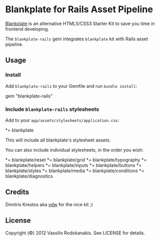 # Blankplate for Rails Asset Pipeline

[Blankplate](https://bitbucket.org/vdw/blankplate) is an alternative HTML5/CSS3 Starter Kit to save you time in frontend developing.

The `blankplate-rails` gem integrates `blankplate` kit with Rails asset pipeline.

## Usage

### Install

Add `blankplate-rails` to your Gemfile and run `bundle install`:

  gem "blankplate-rails"

### Include `blankplate-rails` stylesheets

Add to your `app/assets/stylesheets/application.css`:

  *= blankplate

This will include all blankplate's stylesheet assets.

You can also include individual stylesheets, in the order you wish:

  *= blankplate/reset
  *= blankplate/grid
  *= blankplate/typography
  *= blankplate/helpers
  *= blankplate/inputs
  *= blankplate/buttons
  *= blankplate/styles
  *= blankplate/media
  *= blankplate/conditions
  *= blankplate/diagnostics

## Credits

Dimitris Krestos aka [vdw](https://github.com/vdw) for the nice kit ;)

## License

Copyright (©) 2012 Vassilis Rodokanakis. See LICENSE for details.